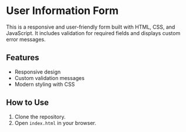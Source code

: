 # User Information Form

This is a responsive and user-friendly form built with HTML,
 CSS, and JavaScript. It includes validation for required fields 
and displays custom error messages.

## Features
- Responsive design
- Custom validation messages
- Modern styling with CSS

## How to Use
1. Clone the repository.
2. Open `index.html` in your browser.